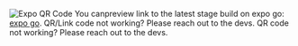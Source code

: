 ![Expo QR Code](http://api.qrserver.com/v1/create-qr-code/?color=000000&bgcolor=FFFFFF&data=exp://u.expo.dev/6e6a6094-0af8-456e-8012-9f7de36585de/group/d5b206c1-8b26-44d2-b2db-8bbf6741e9ef&size=200x200&qzone=1&margin=0&size=500x500&ecc=L)
You canpreview link to the latest stage build on expo go: [expo go](exp://u.expo.dev/6e6a6094-0af8-456e-8012-9f7de36585de/group/643fdf83-4045-46ed-a603-a978208b97f3).
QR/Link code not working? Please reach out to the devs.
QR code not working? Please reach out to the devs.
